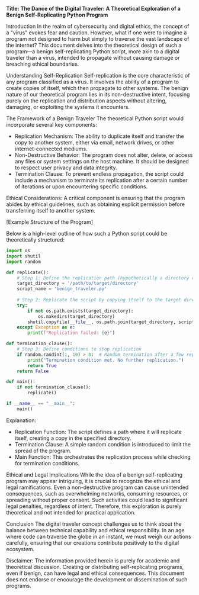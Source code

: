 **Title: The Dance of the Digital Traveler: A Theoretical Exploration of a Benign Self-Replicating Python Program**

Introduction
In the realm of cybersecurity and digital ethics, the concept of a "virus" evokes fear and caution. However, what if one were to imagine a program not designed to harm but simply to traverse the vast landscape of the internet? This document delves into the theoretical design of such a program—a benign self-replicating Python script, more akin to a digital traveler than a virus, intended to propagate without causing damage or breaching ethical boundaries.

Understanding Self-Replication
Self-replication is the core characteristic of any program classified as a virus. It involves the ability of a program to create copies of itself, which then propagate to other systems. The benign nature of our theoretical program lies in its non-destructive intent, focusing purely on the replication and distribution aspects without altering, damaging, or exploiting the systems it encounters.

The Framework of a Benign Traveler
The theoretical Python script would incorporate several key components:
- Replication Mechanism: The ability to duplicate itself and transfer the copy to another system, either via email, network drives, or other internet-connected mediums.
- Non-Destructive Behavior: The program does not alter, delete, or access any files or system settings on the host machine. It should be designed to respect user privacy and data integrity.
- Termination Clause: To prevent endless propagation, the script could include a mechanism to terminate its replication after a certain number of iterations or upon encountering specific conditions.

Ethical Considerations: A critical component is ensuring that the program abides by ethical guidelines, such as obtaining explicit permission before transferring itself to another system.


[Example Structure of the Program]

Below is a high-level outline of how such a Python script could be theoretically structured:


```python
import os
import shutil
import random

def replicate():
    # Step 1: Define the replication path (hypothetically a directory or an email)
    target_directory = '/path/to/target/directory'
    script_name = 'benign_traveler.py'
    
    # Step 2: Replicate the script by copying itself to the target directory
    try:
        if not os.path.exists(target_directory):
            os.makedirs(target_directory)
        shutil.copyfile(__file__, os.path.join(target_directory, script_name))
    except Exception as e:
        print(f"Replication failed: {e}")

def termination_clause():
    # Step 3: Define conditions to stop replication
    if random.randint(1, 10) > 8:  # Random termination after a few replications
        print("Termination condition met. No further replication.")
        return True
    return False

def main():
    if not termination_clause():
        replicate()

if __name__ == "__main__":
    main()
```

Explanation:
- Replication Function: The script defines a path where it will replicate itself, creating a copy in the specified directory.
- Termination Clause: A simple random condition is introduced to limit the spread of the program.
- Main Function: This orchestrates the replication process while checking for termination conditions.

Ethical and Legal Implications
While the idea of a benign self-replicating program may appear intriguing, it is crucial to recognize the ethical and legal ramifications. Even a non-destructive program can cause unintended consequences, such as overwhelming networks, consuming resources, or spreading without proper consent. Such activities could lead to significant legal penalties, regardless of intent. Therefore, this exploration is purely theoretical and not intended for practical application.

Conclusion
The digital traveler concept challenges us to think about the balance between technical capability and ethical responsibility. In an age where code can traverse the globe in an instant, we must weigh our actions carefully, ensuring that our creations contribute positively to the digital ecosystem.

Disclaimer: The information provided herein is purely for academic and theoretical discussion. Creating or distributing self-replicating programs, even if benign, can have legal and ethical consequences. This document does not endorse or encourage the development or dissemination of such programs.